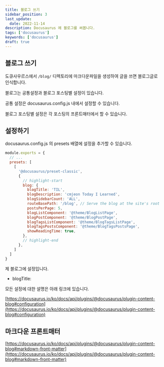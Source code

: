 ```yaml
---
title: 블로그 쓰기
sidebar_position: 3
last_update:
  date: 2022-11-14
description: Docusaurus 에 블로그를 써봅니다.
tags: ['docusaurus']
keywords: ['docusaurus']
draft: true
---
```


## 블로그 쓰기

도큐사우르스에서 `/blog/` 디렉토리에 마크다운파일을 생성하여 글을 쓰면 블로그글로 인식합니다.

블로그는 공통설정과 블로그 포스팅별 설정이 있습니다.

공통 설정은 docusaurus.config.js 내에서 설정할 수 있습니다.

블로그 포스팅별 설정은 각 포스팅의 프론트매터에서 할 수 있습니다.

## 설정하기 

docusaurus.config.js 의 presets 배열에 설정을 추가할 수 있습니다.

```js
module.exports = {
  // ...
  presets: [
    [
      '@docusaurus/preset-classic',
      {
        // highlight-start
        blog: {
          blogTitle: 'TIL',
          blogDescription: 'cmjeon Today I Learned',
          blogSidebarCount: 'ALL',
          routeBasePath: '/blog', // Serve the blog at the site's root
          postsPerPage: 5,
          blogListComponent: '@theme/BlogListPage',
          blogPostComponent: '@theme/BlogPostPage',
          blogTagsListComponent: '@theme/BlogTagsListPage',
          blogTagsPostsComponent: '@theme/BlogTagsPostsPage',
          showReadingTime: true,
        },
        // highlight-end
      },
    ]
  ]
}
```

제 블로그에 설정입니다.

- blogTitle: 

모든 설정에 대한 설명은 아래 링크에 있습니다.

[https://docusaurus.io/ko/docs/api/plugins/@docusaurus/plugin-content-blog#configuration](https://docusaurus.io/ko/docs/api/plugins/@docusaurus/plugin-content-blog#configuration)



## 마크다운 프론트매터
[https://docusaurus.io/ko/docs/api/plugins/@docusaurus/plugin-content-blog#markdown-front-matter](https://docusaurus.io/ko/docs/api/plugins/@docusaurus/plugin-content-blog#markdown-front-matter)

